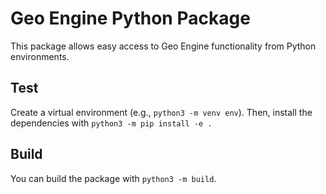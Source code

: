# Geo Engine Python Package

This package allows easy access to Geo Engine functionality from Python environments.

## Test

Create a virtual environment (e.g., `python3 -m venv env`).
Then, install the dependencies with `python3 -m pip install -e .`

## Build

You can build the package with `python3 -m build`.
